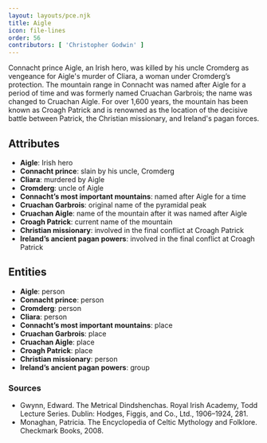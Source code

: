 ```yaml
---
layout: layouts/pce.njk
title: Aigle
icon: file-lines
order: 56
contributors: [ 'Christopher Godwin' ]
---
```

Connacht prince Aigle, an Irish hero, was killed by his uncle Cromderg as vengeance for Aigle's murder of Cliara, a woman under Cromderg’s protection. The mountain range in Connacht was named after Aigle for a period of time and was formerly named Cruachan Garbrois; the name was changed to Cruachan Aigle. For over 1,600 years, the mountain has been known as Croagh Patrick and is renowned as the location of the decisive battle between Patrick, the Christian missionary, and Ireland's pagan forces.

## Attributes

- **Aigle**: Irish hero
- **Connacht prince**: slain by his uncle, Cromderg
- **Cliara**: murdered by Aigle
- **Cromderg**: uncle of Aigle
- **Connacht’s most important mountains**: named after Aigle for a time
- **Cruachan Garbrois**: original name of the pyramidal peak
- **Cruachan Aigle**: name of the mountain after it was named after Aigle
- **Croagh Patrick**: current name of the mountain
- **Christian missionary**: involved in the final conflict at Croagh Patrick
- **Ireland’s ancient pagan powers**: involved in the final conflict at Croagh Patrick

## Entities

- **Aigle**: person
- **Connacht prince**: person
- **Cromderg**: person
- **Cliara**: person
- **Connacht’s most important mountains**: place
- **Cruachan Garbrois**: place
- **Cruachan Aigle**: place
- **Croagh Patrick**: place
- **Christian missionary**: person
- **Ireland’s ancient pagan powers**: group

### Sources

- Gwynn, Edward. The Metrical Dindshenchas. Royal Irish Academy, Todd Lecture Series. Dublin: Hodges, Figgis, and Co., Ltd., 1906–1924, 281.
- Monaghan, Patricia. The Encyclopedia of Celtic Mythology and Folklore. Checkmark Books, 2008.


